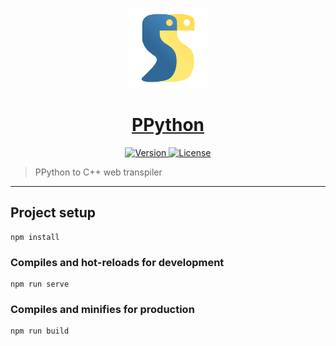 <p align="center">
	<a href="https://github.com/ClarkThyLord/PPython">
		<img width="128px" src="./public/ppython.svg?sanitize=true" alt="" />
		<h1 align="center">
			PPython
		</h1>
	</a>
</p>


<p align="center">
	<a href="https://github.com/ClarkThyLord/PPython/releases">
		<img src="https://img.shields.io/badge/Version-1.0.0-green.svg" alt="Version">
	</a>
	<a href="https://github.com/ClarkThyLord/PPython/blob/master/LICENSE">
		<img src="https://img.shields.io/badge/License-MIT-brightgreen.svg" alt="License">
	</a>
</p>

> PPython to C++ web transpiler

---

## Project setup
```
npm install
```

### Compiles and hot-reloads for development
```
npm run serve
```

### Compiles and minifies for production
```
npm run build
```
